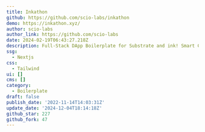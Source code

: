 ```yaml
---
title: Inkathon
github: https://github.com/scio-labs/inkathon
demo: https://inkathon.xyz/
author: scio-labs
author_link: https://github.com/scio-labs
date: 2024-02-19T06:43:27.218Z
description: Full-Stack DApp Boilerplate for Substrate and ink! Smart Contracts
ssg:
  - Nextjs
css:
  - Tailwind
ui: []
cms: []
category:
  - Boilerplate
draft: false
publish_date: '2022-11-14T14:03:31Z'
update_date: '2024-12-04T18:14:18Z'
github_star: 227
github_fork: 47
---
```

